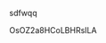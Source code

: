sdfwqq













































































OsOZ2a8HCoLBHRsILA
